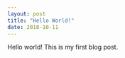 ```yaml
---
layout: post
title: "Hello World!"
date: 2018-10-11
---
```


Hello world! This is my first blog post.
